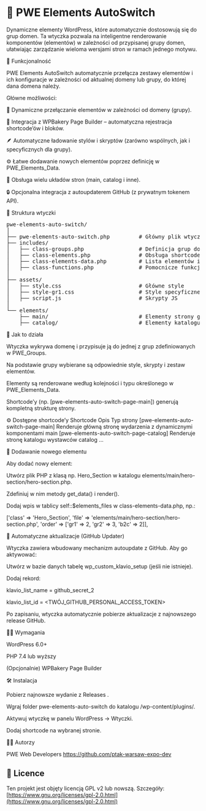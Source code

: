 # 🧩 PWE Elements AutoSwitch

Dynamiczne elementy WordPress, które automatycznie dostosowują się do grup domen.
Ta wtyczka pozwala na inteligentne renderowanie komponentów (elementów) w zależności od przypisanej grupy domen, ułatwiając zarządzanie wieloma wersjami stron w ramach jednego motywu.

🚀 Funkcjonalność

PWE Elements AutoSwitch automatycznie przełącza zestawy elementów i ich konfiguracje w zależności od aktualnej domeny lub grupy, do której dana domena należy.

Główne możliwości:

🔁 Dynamiczne przełączanie elementów w zależności od domeny (grupy).

🧱 Integracja z WPBakery Page Builder – automatyczna rejestracja shortcode’ów i bloków.

🪶 Automatyczne ładowanie stylów i skryptów (zarówno wspólnych, jak i specyficznych dla grupy).

⚙️ Łatwe dodawanie nowych elementów poprzez definicję w PWE_Elements_Data.

🧰 Obsługa wielu układów stron (main, catalog i inne).

🔒 Opcjonalna integracja z autoupdaterem GitHub (z prywatnym tokenem API).

📁 Struktura wtyczki
<pre>
pwe-elements-auto-switch/
│
├── pwe-elements-auto-switch.php         # Główny plik wtyczki
├── includes/
│   ├── class-groups.php                 # Definicja grup domen
│   ├── class-elements.php               # Obsługa shortcode’ów, stylów, skryptów
│   ├── class-elements-data.php          # Lista elementów i ich kolejność
│   ├── class-functions.php              # Pomocnicze funkcje
│
├── assets/
│   ├── style.css                        # Główne style
│   ├── style-gr1.css                    # Style specyficzne dla grupy
│   ├── script.js                        # Skrypty JS
│
└── elements/
    ├── main/                            # Elementy strony głównej
    ├── catalog/                         # Elementy katalogu wystawców
</pre>

🧠 Jak to działa

Wtyczka wykrywa domenę i przypisuje ją do jednej z grup zdefiniowanych w PWE_Groups.

Na podstawie grupy wybierane są odpowiednie style, skrypty i zestaw elementów.

Elementy są renderowane według kolejności i typu określonego w PWE_Elements_Data.

Shortcode’y (np. [pwe-elements-auto-switch-page-main]) generują kompletną strukturę strony.

⚙️ Dostępne shortcode’y
Shortcode	Opis	Typ strony
[pwe-elements-auto-switch-page-main]	Renderuje główną stronę wydarzenia z dynamicznymi komponentami	main
[pwe-elements-auto-switch-page-catalog]	Renderuje stronę katalogu wystawców	catalog
...

🧩 Dodawanie nowego elementu

Aby dodać nowy element:

Utwórz plik PHP z klasą np. Hero_Section w katalogu elements/main/hero-section/hero-section.php.

Zdefiniuj w nim metody get_data() i render().

Dodaj wpis w tablicy self::$elements_files w class-elements-data.php, np.:

['class' => 'Hero_Section', 'file' => 'elements/main/hero-section/hero-section.php', 'order' => ['gr1' => 2, 'gr2' => 3, 'b2c' => 2]],

🔄 Automatyczne aktualizacje (GitHub Updater)

Wtyczka zawiera wbudowany mechanizm autoupdate z GitHub.
Aby go aktywować:

Utwórz w bazie danych tabelę wp_custom_klavio_setup (jeśli nie istnieje).

Dodaj rekord:

klavio_list_name = github_secret_2

klavio_list_id = <TWÓJ_GITHUB_PERSONAL_ACCESS_TOKEN>

Po zapisaniu, wtyczka automatycznie pobierze aktualizacje z najnowszego release GitHub.

🧑‍💻 Wymagania

WordPress 6.0+

PHP 7.4 lub wyższy

(Opcjonalnie) WPBakery Page Builder

🛠 Instalacja

Pobierz najnowsze wydanie z Releases
.

Wgraj folder pwe-elements-auto-switch do katalogu /wp-content/plugins/.

Aktywuj wtyczkę w panelu WordPress → Wtyczki.

Dodaj shortcode na wybranej stronie.

👨‍💻 Autorzy

PWE Web Developers
https://github.com/ptak-warsaw-expo-dev

## 📜 Licence

Ten projekt jest objęty licencją GPL v2 lub nowszą.
Szczegóły: [https://www.gnu.org/licenses/gpl-2.0.html](https://www.gnu.org/licenses/gpl-2.0.html)
